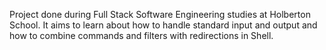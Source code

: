 Project done during Full Stack Software Engineering studies at Holberton School. It aims to learn about how to handle standard input and output and how to combine commands and filters with redirections in Shell.
